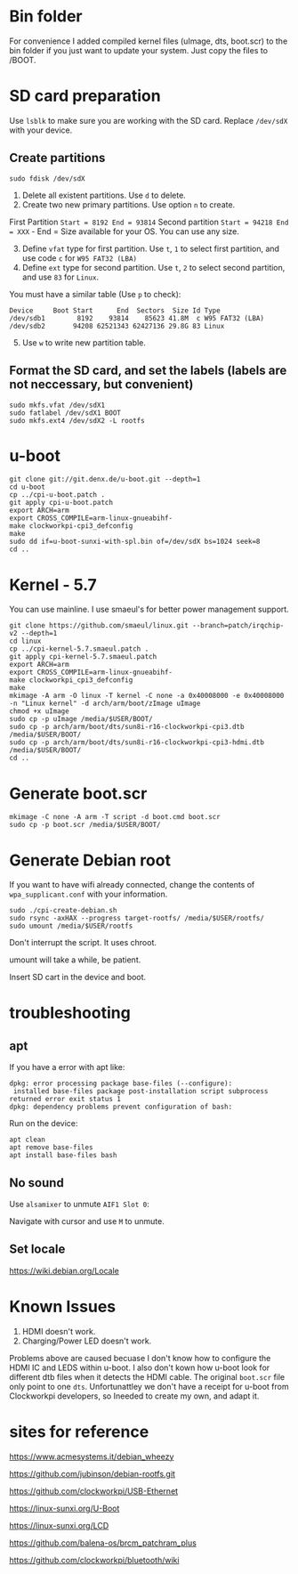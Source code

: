 # Bin folder

For convenience I added compiled kernel files (uImage, dts, boot.scr) to the bin folder if you just want to update your system.
Just copy the files to /BOOT.

# SD card preparation

Use `lsblk` to make sure you are working with the SD card. Replace `/dev/sdX` with your device.

## Create partitions
````
sudo fdisk /dev/sdX
````
1. Delete all existent partitions. Use `d` to delete.
2. Create two new primary partitions. Use option `n` to create.

  First Partition `Start = 8192 End = 93814`
  Second partition `Start = 94218 End = XXX` - End = Size available for your OS. You can use any size.
  
3. Define `vfat` type for first partition. Use `t`, `1` to select first partition, and use code `c` for `W95 FAT32 (LBA)`
4. Define `ext` type for second partition. Use `t`, `2` to select second partition, and use `83` for `Linux`.
  
You must have a similar table (Use `p` to check):

````
Device     Boot Start      End  Sectors  Size Id Type
/dev/sdb1        8192    93814    85623 41.8M  c W95 FAT32 (LBA)
/dev/sdb2       94208 62521343 62427136 29.8G 83 Linux
````

5. Use `w` to write new partition table.

## Format the SD card, and set the labels (labels are not neccessary, but convenient)

````
sudo mkfs.vfat /dev/sdX1
sudo fatlabel /dev/sdX1 BOOT
sudo mkfs.ext4 /dev/sdX2 -L rootfs
````

# u-boot

````
git clone git://git.denx.de/u-boot.git --depth=1
cd u-boot
cp ../cpi-u-boot.patch .
git apply cpi-u-boot.patch
export ARCH=arm
export CROSS_COMPILE=arm-linux-gnueabihf-
make clockworkpi-cpi3_defconfig
make
sudo dd if=u-boot-sunxi-with-spl.bin of=/dev/sdX bs=1024 seek=8
cd ..
````

# Kernel - 5.7

You can use mainline. I use smaeul's for better power management support.

````
git clone https://github.com/smaeul/linux.git --branch=patch/irqchip-v2 --depth=1
cd linux
cp ../cpi-kernel-5.7.smaeul.patch .
git apply cpi-kernel-5.7.smaeul.patch
export ARCH=arm
export CROSS_COMPILE=arm-linux-gnueabihf-
make clockworkpi_cpi3_defconfig
make
mkimage -A arm -O linux -T kernel -C none -a 0x40008000 -e 0x40008000 -n "Linux kernel" -d arch/arm/boot/zImage uImage
chmod +x uImage
sudo cp -p uImage /media/$USER/BOOT/
sudo cp -p arch/arm/boot/dts/sun8i-r16-clockworkpi-cpi3.dtb /media/$USER/BOOT/
sudo cp -p arch/arm/boot/dts/sun8i-r16-clockworkpi-cpi3-hdmi.dtb /media/$USER/BOOT/
cd ..
````

# Generate boot.scr

````
mkimage -C none -A arm -T script -d boot.cmd boot.scr
sudo cp -p boot.scr /media/$USER/BOOT/
````

# Generate Debian root

If you want to have wifi already connected, change the contents of `wpa_supplicant.conf` with your information.

````
sudo ./cpi-create-debian.sh
sudo rsync -axHAX --progress target-rootfs/ /media/$USER/rootfs/
sudo umount /media/$USER/rootfs
````

Don't interrupt the script. It uses chroot.

umount will take a while, be patient.

Insert SD cart in the device and boot.

# troubleshooting

## apt

If you have a error with apt like:

````
dpkg: error processing package base-files (--configure):
 installed base-files package post-installation script subprocess returned error exit status 1
dpkg: dependency problems prevent configuration of bash:
````

Run on the device:

````
apt clean
apt remove base-files
apt install base-files bash
````

## No sound

Use `alsamixer` to unmute `AIF1 Slot 0`:

Navigate with cursor and use `M` to unmute.

## Set locale

https://wiki.debian.org/Locale

# Known Issues

1. HDMI doesn't work.
1. Charging/Power LED doesn't work.

Problems above are caused becuase I don't know how to configure the HDMI IC and LEDS within u-boot. I also don't kown how u-boot look for different dtb files when it detects the HDMI cable. The original `boot.scr` file only point to one `dts`. Unfortunattley we don't have a receipt for u-boot from Clockworkpi developers, so Ineeded to create my own, and adapt it.

# sites for reference
https://www.acmesystems.it/debian_wheezy

https://github.com/jubinson/debian-rootfs.git

https://github.com/clockworkpi/USB-Ethernet

https://linux-sunxi.org/U-Boot

https://linux-sunxi.org/LCD

https://github.com/balena-os/brcm_patchram_plus

https://github.com/clockworkpi/bluetooth/wiki

